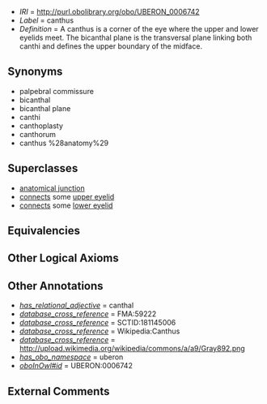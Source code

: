  * *IRI* = http://purl.obolibrary.org/obo/UBERON_0006742
 * *Label* = canthus
 * *Definition* = A canthus is a corner of the eye where the upper and lower eyelids meet. The bicanthal plane is the transversal plane linking both canthi and defines the upper boundary of the midface.

## Synonyms

 * palpebral commissure
 * bicanthal
 * bicanthal plane
 * canthi
 * canthoplasty
 * canthorum
 * canthus %28anatomy%29

## Superclasses

 * [anatomical junction](../../UBERON/51/UBERON_0007651.md)
 * [connects](../../ts/core#connects.md) some [upper eyelid](../../UBERON/12/UBERON_0001712.md)
 * [connects](../../ts/core#connects.md) some [lower eyelid](../../UBERON/13/UBERON_0001713.md)

## Equivalencies


## Other Logical Axioms


## Other Annotations

 * *[has_relational_adjective](../../UBPROP/07/UBPROP_0000007.md)* = canthal
 * *[database_cross_reference](../../ef/oboInOwl#hasDbXref.md)* = FMA:59222
 * *[database_cross_reference](../../ef/oboInOwl#hasDbXref.md)* = SCTID:181145006
 * *[database_cross_reference](../../ef/oboInOwl#hasDbXref.md)* = Wikipedia:Canthus
 * *[database_cross_reference](../../ef/oboInOwl#hasDbXref.md)* = http://upload.wikimedia.org/wikipedia/commons/a/a9/Gray892.png
 * *[has_obo_namespace](../../ce/oboInOwl#hasOBONamespace.md)* = uberon
 * *[oboInOwl#id](../../id/oboInOwl#id.md)* = UBERON:0006742

## External Comments

